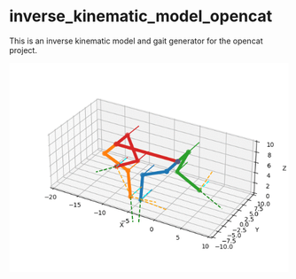 # inverse_kinematic_model_opencat

This is an inverse kinematic model and gait generator for the opencat project.

![](nybble_moving.gif)



